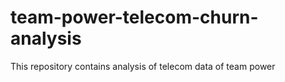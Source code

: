 # team-power-telecom-churn-analysis
This repository contains analysis of telecom data of team power
